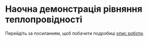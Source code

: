# Наочна демонстрація рівняння теплопровідності

Перейдіть за посиланням, щоб побачити подробиці 
[опис роботи](readme.pdf).
